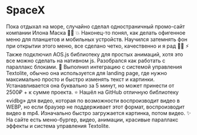 # SpaceX
Пока отдыхал на море, случайно сделал одностраничный промо-сайт компании Илона Маска 🧑‍💻 💥 Наконец-то понял, как делать офигенное меню для планшетов и мобильных устройств. Научился затемнять фон при открытии этого меню, все сделано четко, качественно и я рад 🤙😌 ⚡️ Также подключил AOS.js библиотеку для простых анимаций, хотя это все можно сделать на нативном js. Разобрался как работать с параллакс блоками. 🌟 Выполнил интеграцию с системой управления Textolite, обычно она используется для landing page, где нужно максимально просто и быстро изменять текст и картинки. Устанавливается она буквально за 5 минут, но может принести от 2500₽ + к сумме проекта. ⭐️ Нашёл на GitHub отличную библиотеку «vidbg» для видео, которая по возможности воспроизводит видео в WEBP, но если браузер не поддерживает этот формат, воспроизводит видео в mp4. Изначально быстро загружается картинка, потом видео. ✨ На сайте есть меню-бургер, видео, анимации, красивые параллакс эффекты и система управления Textolite.
